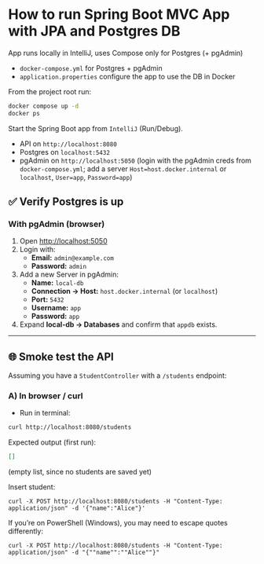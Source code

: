 # How to run Spring Boot MVC App with JPA and Postgres DB

App runs locally in IntelliJ, uses Compose only for Postgres (+ pgAdmin)

- ```docker-compose.yml``` for Postgres + pgAdmin
- ```application.properties``` configure the app to use the DB in Docker

From the project root run:

```bash
docker compose up -d
docker ps
```

Start the Spring Boot app from ```IntelliJ``` (Run/Debug).

- API on ```http://localhost:8080```
- Postgres on ```localhost:5432```
- pgAdmin on ```http://localhost:5050```
  (login with the pgAdmin creds from ```docker-compose.yml```; add a server ```Host=host.docker.internal``` or ```localhost```, ```User=app```, ```Password=app```)

## ✅ Verify Postgres is up

### With pgAdmin (browser)

1. Open [http://localhost:5050](http://localhost:5050)
2. Login with:
    - **Email:** `admin@example.com`
    - **Password:** `admin`
3. Add a new Server in pgAdmin:
    - **Name:** `local-db`
    - **Connection → Host:** `host.docker.internal` (or `localhost`)
    - **Port:** `5432`
    - **Username:** `app`
    - **Password:** `app`
4. Expand **local-db → Databases** and confirm that `appdb` exists.


---

## 🌐 Smoke test the API

Assuming you have a `StudentController` with a `/students` endpoint:

### A) In browser / curl

- Run in terminal:
```bash
curl http://localhost:8080/students
```

Expected output (first run):
```json
[]
```
(empty list, since no students are saved yet)

Insert student:
```curl
curl -X POST http://localhost:8080/students -H "Content-Type: application/json" -d '{"name":"Alice"}'
```
If you’re on PowerShell (Windows), you may need to escape quotes differently:
```curl
curl -X POST http://localhost:8080/students -H "Content-Type: application/json" -d "{""name"":""Alice""}"

```
